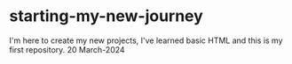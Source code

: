 # starting-my-new-journey
I'm here to create my new projects, I've learned basic HTML and this is my first repository. 20 March-2024
